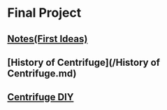 # Final Project

## [Notes(First Ideas)](/Notes.md)<br/>
## [History of Centrifuge](/History of Centrifuge.md)<br/>
## [Centrifuge DIY](/CentrifugeDIY_index.md)<br/>
